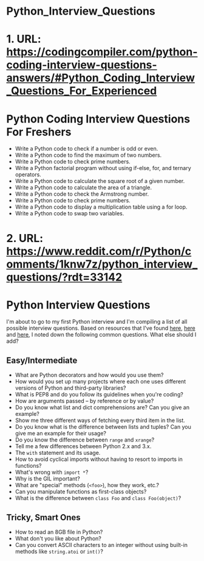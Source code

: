 # Python_Interview_Questions
# 1. URL: https://codingcompiler.com/python-coding-interview-questions-answers/#Python_Coding_Interview_Questions_For_Experienced
<h1>Python Coding Interview Questions For Freshers</h1>

<ul>
    <li>Write a Python code to check if a number is odd or even.</li>
    <li>Write a Python code to find the maximum of two numbers.</li>
    <li>Write a Python code to check prime numbers.</li>
    <li>Write a Python factorial program without using if-else, for, and ternary operators.</li>
    <li>Write a Python code to calculate the square root of a given number.</li>
    <li>Write a Python code to calculate the area of a triangle.</li>
    <li>Write a Python code to check the Armstrong number.</li>
    <li>Write a Python code to check prime numbers.</li>
    <li>Write a Python code to display a multiplication table using a for loop.</li>
    <li>Write a Python code to swap two variables.</li>
</ul>

# 2. URL: https://www.reddit.com/r/Python/comments/1knw7z/python_interview_questions/?rdt=33142

<h1>Python Interview Questions</h1>

<p>I'm about to go to my first Python interview and I'm compiling a list of all possible interview questions. Based on resources that I've found <a href="#">here</a>, <a href="#">here</a> and <a href="#">here</a>, I noted down the following common questions. What else should I add?</p>

<h2>Easy/Intermediate</h2>
<ul>
    <li>What are Python decorators and how would you use them?</li>
    <li>How would you set up many projects where each one uses different versions of Python and third-party libraries?</li>
    <li>What is PEP8 and do you follow its guidelines when you're coding?</li>
    <li>How are arguments passed – by reference or by value?</li>
    <li>Do you know what list and dict comprehensions are? Can you give an example?</li>
    <li>Show me three different ways of fetching every third item in the list.</li>
    <li>Do you know what is the difference between lists and tuples? Can you give me an example for their usage?</li>
    <li>Do you know the difference between <code>range</code> and <code>xrange</code>?</li>
    <li>Tell me a few differences between Python 2.x and 3.x.</li>
    <li>The <code>with</code> statement and its usage.</li>
    <li>How to avoid cyclical imports without having to resort to imports in functions?</li>
    <li>What's wrong with <code>import *</code>?</li>
    <li>Why is the GIL important?</li>
    <li>What are "special" methods (<code>&lt;foo&gt;</code>), how they work, etc.?</li>
    <li>Can you manipulate functions as first-class objects?</li>
    <li>What is the difference between <code>class Foo</code> and <code>class Foo(object)</code>?</li>
</ul>

<h2>Tricky, Smart Ones</h2>
<ul>
    <li>How to read an 8GB file in Python?</li>
    <li>What don't you like about Python?</li>
    <li>Can you convert ASCII characters to an integer without using built-in methods like <code>string.atoi</code> or <code>int()</code>?</li>
</ul>

